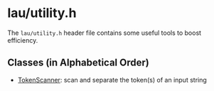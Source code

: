 # lau/utility.h

The `lau/utility.h` header file contains some useful tools to boost efficiency.

## Classes (in Alphabetical Order)
- [TokenScanner](token_scanner_en.md): scan and separate the token(s) of an input string